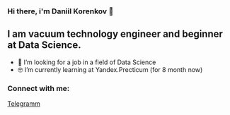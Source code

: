 ### Hi there, i'm Daniil Korenkov 👋


## I am vacuum technology engineer and beginner at Data Science.

- 🚀 I’m looking for a job in a field of Data Science
- 🤓 I’m currently learning at Yandex.Precticum (for 8 month now)


### Connect with me:
[Telegramm](https://t.me/pryanichek_tula)
